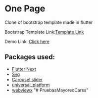 # One Page

Clone of bootstrap template made in flutter

Bootstrap Template Link:[Template Link](https://bootstrapmade.com/onepage-multipurpose-bootstrap-template/)

Demo Link: [Click here](https://one-page-with-flutter.netlify.app/)

## Packages used:

- [Flutter Next](https://pub.dev/packages/flutter_next)
- [Svg](https://pub.dev/packages/flutter_svg)
- [Carousel slider](https://pub.dev/packages/carousel_slider)
- [universal_platform](https://pub.dev/packages/universal_platform)
- [webviewx](https://pub.dev/packages/webviewx)
"# PruebasMayoreoCarss" 
